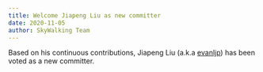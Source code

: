 ```yaml
---
title: Welcome Jiapeng Liu as new committer
date: 2020-11-05
author: SkyWalking Team
---
```


Based on his continuous contributions, Jiapeng Liu (a.k.a [evanljp](https://github.com/evanljp)) has been voted as a new committer.
